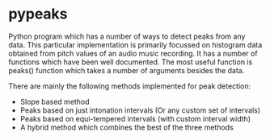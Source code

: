 pypeaks
=======

Python program which has a number of ways to detect peaks from any data. 
This particular implementation is primarily focussed on histogram data 
obtained from pitch values of an audio music recording. It has a number 
of functions which have been well documented. The most useful function is
peaks() function which takes a number of arguments besides the data.

There are mainly the following methods implemented for peak detection:
* Slope based method
* Peaks based on just intonation intervals (Or any custom set of intervals)
* Peaks based on equi-tempered intervals (with custom interval width)
* A hybrid method which combines the best of the three methods
